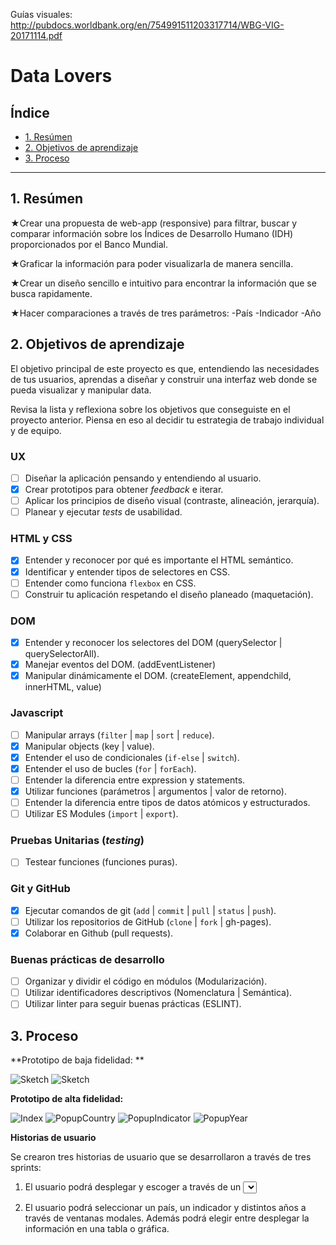 
Guías visuales: http://pubdocs.worldbank.org/en/754991511203317714/WBG-VIG-20171114.pdf

# Data Lovers

## Índice

* [1. Resúmen](#1-resúmen)
* [2. Objetivos de aprendizaje](#2-objetivos-de-aprendizaje)
* [3. Proceso](#3-proceso)

***
## 1. Resúmen

★Crear una propuesta de web-app (responsive) para filtrar, buscar y comparar información sobre los Índices de Desarrollo Humano (IDH) proporcionados por el Banco Mundial.

★Graficar la información para poder visualizarla de manera sencilla.

★Crear un diseño sencillo e intuitivo para encontrar la información que se busca rapidamente.

★Hacer comparaciones a través de tres parámetros:
  -País
  -Indicador
  -Año

## 2. Objetivos de aprendizaje

El objetivo principal de este proyecto es que, entendiendo las necesidades de
tus usuarios, aprendas a diseñar y construir una interfaz web donde se pueda
visualizar y manipular data.

Revisa la lista y reflexiona sobre los objetivos que conseguiste en el
proyecto anterior. Piensa en eso al decidir tu estrategia de trabajo individual
y de equipo.

### UX

- [ ] Diseñar la aplicación pensando y entendiendo al usuario.
- [x] Crear prototipos para obtener _feedback_ e iterar.
- [ ] Aplicar los principios de diseño visual (contraste, alineación, jerarquía).
- [ ] Planear y ejecutar _tests_ de usabilidad.

### HTML y CSS

- [x] Entender y reconocer por qué es importante el HTML semántico.
- [x] Identificar y entender tipos de selectores en CSS.
- [ ] Entender como funciona `flexbox` en CSS.
- [ ] Construir tu aplicación respetando el diseño planeado (maquetación).

### DOM

- [x] Entender y reconocer los selectores del DOM (querySelector | querySelectorAll).
- [x] Manejar eventos del DOM. (addEventListener)
- [x] Manipular dinámicamente el DOM. (createElement, appendchild, innerHTML, value)

### Javascript

- [ ] Manipular arrays (`filter` | `map` | `sort` | `reduce`).
- [x] Manipular objects (key | value).
- [x] Entender el uso de condicionales (`if-else` | `switch`).
- [x] Entender el uso de bucles (`for` | `forEach`).
- [ ] Entender la diferencia entre expression y statements.
- [x] Utilizar funciones (parámetros | argumentos | valor de retorno).
- [ ] Entender la diferencia entre tipos de datos atómicos y estructurados.
- [ ] Utilizar ES Modules (`import` | `export`).

### Pruebas Unitarias (_testing_)
- [ ] Testear funciones (funciones puras).

### Git y GitHub
- [x] Ejecutar comandos de git (`add` | `commit` | `pull` | `status` | `push`).
- [ ] Utilizar los repositorios de GitHub (`clone` | `fork` | gh-pages).
- [x] Colaborar en Github (pull requests).

### Buenas prácticas de desarrollo
- [ ] Organizar y dividir el código en módulos (Modularización).
- [ ] Utilizar identificadores descriptivos (Nomenclatura | Semántica).
- [ ] Utilizar linter para seguir buenas prácticas (ESLINT).

## 3. Proceso

**Prototipo de baja fidelidad: **

![Sketch](readme-img/1.JPG)
![Sketch](readme-img/2.JPG)

**Prototipo de alta fidelidad:**

![Index](readme-img/3.JPG)
![PopupCountry](readme-img/4.JPG)
![PopupIndicator](readme-img/5.JPG)
![PopupYear](readme-img/6.JPG)

**Historias de usuario**

Se crearon tres historias de usuario que se desarrollaron a través de tres sprints: 

1. El usuario podrá desplegar y escoger a través de un <select>, la lista de países y el indicador deseado. Se desplegará la información de los años y porcentaje en una tabla.                                                                                                                                                                                                                                          . 2. El usuario podrá seleccionar un país, un indicador y distintos años a través de ventanas modales. Posteriormente se desplegará la información sólo de los años elegidos en una tabla HTML. El usuario podrá seleccionar un país, un indicador y distintos años a través de ventanas modales. Además podrá elegir entre desplegar la información en una tabla o gráfica.
  
 3. El usuario podrá seleccionar un país, un indicador y distintos años a través de ventanas modales. Además podrá elegir entre desplegar la información en una tabla o gráfica.

